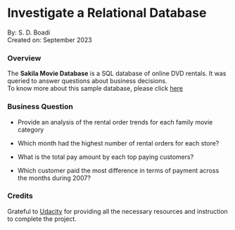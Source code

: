 # Investigate a Relational Database
By: S. D. Boadi<br>
Created on: September 2023


### Overview
The **Sakila Movie Database** is a SQL database of online DVD rentals. It was queried to answer questions about business decisions.<br>
To know more about this sample database, please click [here](https://www.postgresqltutorial.com/postgresql-getting-started/postgresql-sample-database/) 



### Business Question
* Provide an analysis of the rental order trends for each family movie category

* Which month had the highest number of rental orders for each store?

* What is the total pay amount by each top paying customers?

* Which customer paid the most difference in terms of payment across the months during 2007?

### Credits
Grateful to [Udacity](https://www.udacity.com/) for providing all the necessary resources and instruction to complete the project.
